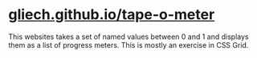 # [gliech.github.io/tape-o-meter](https://gliech.github.io/tape-o-meter/)

This websites takes a set of named values between 0 and 1 and displays them as a
list of progress meters. This is mostly an exercise in CSS Grid.

